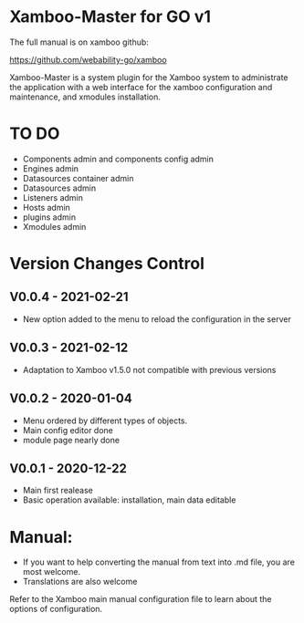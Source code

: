 Xamboo-Master for GO v1
=============================

The full manual is on xamboo github:

https://github.com/webability-go/xamboo


Xamboo-Master is a system plugin for the Xamboo system to administrate the application with a web interface
for the xamboo configuration and maintenance, and xmodules installation.


TO DO
=======================

- Components admin and components config admin
- Engines admin
- Datasources container admin
- Datasources admin
- Listeners admin
- Hosts admin
- plugins admin
- Xmodules admin

Version Changes Control
=======================

V0.0.4 - 2021-02-21
-----------------------
- New option added to the menu to reload the configuration in the server

V0.0.3 - 2021-02-12
-----------------------
- Adaptation to Xamboo v1.5.0 not compatible with previous versions

V0.0.2 - 2020-01-04
-----------------------
- Menu ordered by different types of objects.
- Main config editor done
- module page nearly done

V0.0.1 - 2020-12-22
-----------------------
- Main first realease
- Basic operation available: installation, main data editable


Manual:
=======================

- If you want to help converting the manual from text into .md file, you are most welcome.
- Translations are also welcome

Refer to the Xamboo main manual configuration file to learn about the options of configuration.

